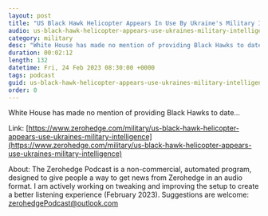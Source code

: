 ```yaml
---
layout: post
title: "US Black Hawk Helicopter Appears In Use By Ukraine's Military Intelligence"
audio: us-black-hawk-helicopter-appears-use-ukraines-military-intelligence-0
category: military
desc: "White House has made no mention of providing Black Hawks to date..."
duration: 00:02:12
length: 132
datetime: Fri, 24 Feb 2023 08:30:00 +0000
tags: podcast
guid: us-black-hawk-helicopter-appears-use-ukraines-military-intelligence-0
order: 0
---
```

White House has made no mention of providing Black Hawks to date...

Link: [https://www.zerohedge.com/military/us-black-hawk-helicopter-appears-use-ukraines-military-intelligence](https://www.zerohedge.com/military/us-black-hawk-helicopter-appears-use-ukraines-military-intelligence)

About: The Zerohedge Podcast is a non-commercial, automated program, designed to give people a way to get news from Zerohedge in an audio format.  I am actively working on tweaking and improving the setup to create a better listening experience (February 2023).  Suggestions are welcome: [zerohedgePodcast@outlook.com](mailto:zerohedgePodcast@outlook.com)